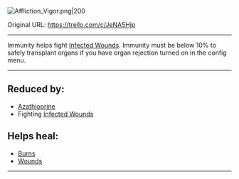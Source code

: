 ![Affliction_Vigor.png\|200](/Blood/Immunity%20-%20Attachments/68045fa643aed3434fea0462.png)

Original URL: https://trello.com/c/JeNA5Hjp

---

Immunity helps fight [Infected Wounds](../Any%20bodypart/Infected%20Wounds.md). Immunity must be below 10% to safely transplant organs if you have organ rejection turned on in the config menu.

---

## Reduced by:

- [Azathioprine](../Items/Azathioprine.md)
- Fighting [Infected Wounds](../Any%20bodypart/Infected%20Wounds.md)

## Helps heal:

- [Burns](../Any%20bodypart/Burns.md)
- [Wounds](../Any%20bodypart/archived/Wounds.md)

---

